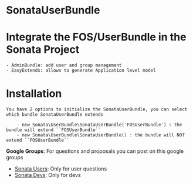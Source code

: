 SonataUserBundle
================

# Integrate the FOS/UserBundle in the Sonata Project

    - AdminBundle: add user and group management
    - EasyExtends: allows to generate Application level model


# Installation

    You have 2 options to initialize the SonataUserBundle, you can select which bundle SonataUserBundle extends

        - new Sonata\UserBundle\SonataUserBundle('FOSUserBundle') : the bundle will extend ``FOSUserBundle``
        - new Sonata\UserBundle\SonataUserBundle() : the bundle will NOT extend ``FOSUserBundle``


**Google Groups**: For questions and proposals you can post on this google groups

* [Sonata Users](https://groups.google.com/group/sonata-users): Only for user questions
* [Sonata Devs](https://groups.google.com/group/sonata-devs): Only for devs
